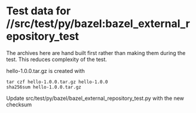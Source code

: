 # Test data for //src/test/py/bazel:bazel_external_repository_test


The archives here are hand built first rather than making them during the
test. This reduces complexity of the test.

hello-1.0.0.tar.gz is created with
```
tar czf hello-1.0.0.tar.gz hello-1.0.0
sha256sum hello-1.0.0.tar.gz
```

Update src/test/py/bazel/bazel_external_repository_test.py
with the new checksum
